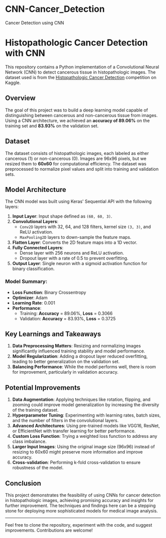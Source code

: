 # CNN-Cancer_Detection
Cancer Detection using CNN

# Histopathologic Cancer Detection with CNN

This repository contains a Python implementation of a Convolutional Neural Network (CNN) to detect cancerous tissue in histopathologic images. The dataset used is from the [Histopathologic Cancer Detection](https://www.kaggle.com/c/histopathologic-cancer-detection/overview) competition on Kaggle.

## Overview

The goal of this project was to build a deep learning model capable of distinguishing between cancerous and non-cancerous tissue from images. Using a CNN architecture, we achieved an **accuracy of 89.06%** on the training set and **83.93%** on the validation set.

## Dataset

The dataset consists of histopathologic images, each labeled as either cancerous (1) or non-cancerous (0). Images are 96x96 pixels, but we resized them to **60x60** for computational efficiency. The dataset was preprocessed to normalize pixel values and split into training and validation sets.

## Model Architecture

The CNN model was built using Keras' Sequential API with the following layers:

1. **Input Layer**: Input shape defined as `(60, 60, 3)`.
2. **Convolutional Layers**: 
   - `Conv2D` layers with 32, 64, and 128 filters, kernel size `(3, 3)`, and ReLU activation.
   - `MaxPooling2D` layers to down-sample the feature maps.
3. **Flatten Layer**: Converts the 2D feature maps into a 1D vector.
4. **Fully Connected Layers**:
   - Dense layer with 256 neurons and ReLU activation.
   - Dropout layer with a rate of 0.5 to prevent overfitting.
5. **Output Layer**: Single neuron with a sigmoid activation function for binary classification.

### Model Summary:
- **Loss Function**: Binary Crossentropy
- **Optimizer**: Adam
- **Learning Rate**: 0.001
- **Performance**:
  - Training: **Accuracy** = 89.06%, **Loss** = 0.3066
  - Validation: **Accuracy** = 83.93%, **Loss** = 0.3725

## Key Learnings and Takeaways

1. **Data Preprocessing Matters**: Resizing and normalizing images significantly influenced training stability and model performance.
2. **Model Regularization**: Adding a dropout layer reduced overfitting, leading to better generalization on the validation set.
3. **Balancing Performance**: While the model performs well, there is room for improvement, particularly in validation accuracy.

## Potential Improvements

1. **Data Augmentation**: Applying techniques like rotation, flipping, and zooming could improve model generalization by increasing the diversity of the training dataset.
2. **Hyperparameter Tuning**: Experimenting with learning rates, batch sizes, and the number of filters in the convolutional layers.
3. **Advanced Architectures**: Using pre-trained models like VGG16, ResNet, or EfficientNet with transfer learning for better performance.
4. **Custom Loss Function**: Trying a weighted loss function to address any class imbalance.
5. **Larger Input Images**: Using the original image size (96x96) instead of resizing to 60x60 might preserve more information and improve accuracy.
6. **Cross-validation**: Performing k-fold cross-validation to ensure robustness of the model.

## Conclusion

This project demonstrates the feasibility of using CNNs for cancer detection in histopathologic images, achieving promising accuracy and insights for further improvement. The techniques and findings here can be a stepping stone for deploying more sophisticated models for medical image analysis.

---

Feel free to clone the repository, experiment with the code, and suggest improvements. Contributions are welcome!

